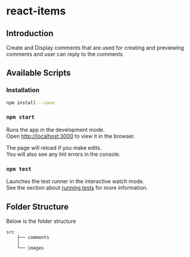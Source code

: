 # react-items

## Introduction

Create and Display comments that are used for creating and previewing comments and user can reply to the comments


## Available Scripts

### Installation

```bash
npm install --save
```

### `npm start`

Runs the app in the development mode.\
Open [http://localhost:3000](http://localhost:3000) to view it in the browser.

The page will reload if you make edits.\
You will also see any lint errors in the console.

### `npm test`

Launches the test runner in the interactive watch mode.\
See the section about [running tests](https://facebook.github.io/create-react-app/docs/running-tests) for more information.

## Folder Structure

Below is the folder structure  

```
src
    ├── comments
    │   
    └── images
```
